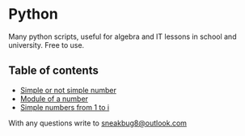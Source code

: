 # Python
Many python scripts, useful for algebra and IT lessons in school and university.
Free to use.

## Table of contents
 * [Simple or not simple number](https://github.com/SneakBug8/Python-tasks/blob/master/Prost-Slogn.py)
 * [Module of a number](https://github.com/SneakBug8/Python-tasks/blob/master/module.py)
 * [Simple numbers from 1 to i](https://github.com/SneakBug8/Python-tasks/blob/master/simple-cycle.py)

With any questions write to sneakbug8@outlook.com
